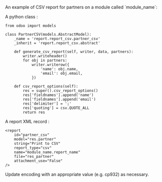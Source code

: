 An example of CSV report for partners on a module called
\`module_name\`:

A python class :

    from odoo import models

    class PartnerCSV(models.AbstractModel):
        _name = 'report.report_csv.partner_csv'
        _inherit = 'report.report_csv.abstract'

        def generate_csv_report(self, writer, data, partners):
            writer.writeheader()
            for obj in partners:
                writer.writerow({
                    'name': obj.name,
                    'email': obj.email,
                })

        def csv_report_options(self):
            res = super().csv_report_options()
            res['fieldnames'].append('name')
            res['fieldnames'].append('email')
            res['delimiter'] = ';'
            res['quoting'] = csv.QUOTE_ALL
            return res

A report XML record :

    <report
        id="partner_csv"
        model="res.partner"
        string="Print to CSV"
        report_type="csv"
        name="module_name.report_name"
        file="res_partner"
        attachment_use="False"
    />

Update encoding with an appropriate value (e.g. cp932) as necessary.
